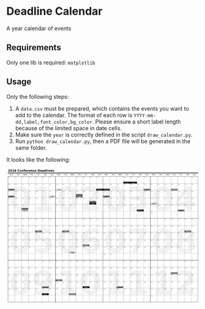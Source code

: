 # Deadline Calendar

A year calendar of events

## Requirements

Only one lib is required: `matplotlib`

## Usage

Only the following steps:

1. A `data.csv` must be prepared, which contains the events you want to add to the calendar. The format of each row is `YYYY-mm-dd,label,font_color,bg_color`. Please ensure a short label length because of the limited space in date cells.
2. Make sure the `year` is correctly defined in the script `draw_calendar.py`.
3. Run `python draw_calendar.py`, then a PDF file will be generated in the same folder.

It looks like the following:

![](https://raw.githubusercontent.com/hehuan2112/deadline-calendar/master/demo.png)